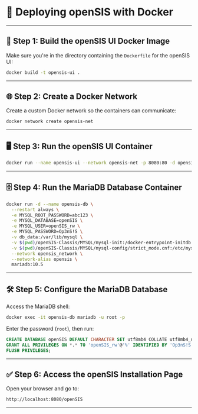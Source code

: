 # 🚀 Deploying openSIS with Docker


---

## 🧱 Step 1: Build the openSIS UI Docker Image

Make sure you're in the directory containing the `Dockerfile` for the openSIS UI:

```bash
docker build -t opensis-ui .
```

---

## 🌐 Step 2: Create a Docker Network

Create a custom Docker network so the containers can communicate:

```bash
docker network create opensis-net
```

---

## 🖥 Step 3: Run the openSIS UI Container

```bash
docker run --name opensis-ui --network opensis-net -p 8080:80 -d opensis-ui
```

---

## 🗄 Step 4: Run the MariaDB Database Container

```bash
docker run -d --name opensis-db \
  --restart always \
  -e MYSQL_ROOT_PASSWORD=abc123 \
  -e MYSQL_DATABASE=openSIS \
  -e MYSQL_USER=openSIS_rw \
  -e MYSQL_PASSWORD=Op3nS!S \
  -v db_data:/var/lib/mysql \
  -v $(pwd)/openSIS-Classis/MYSQL/mysql-init:/docker-entrypoint-initdb.d \
  -v $(pwd)/openSIS-Classis/MYSQL/mysql-config/strict_mode.cnf:/etc/mysql/conf.d/strict_mode.cnf \
  --network opensis_network \
  --network-alias opensis \
  mariadb:10.5
```

---

## 🛠 Step 5: Configure the MariaDB Database

Access the MariaDB shell:

```bash
docker exec -it opensis-db mariadb -u root -p
```

Enter the password (`root`), then run:

```sql
CREATE DATABASE openSIS DEFAULT CHARACTER SET utf8mb4 COLLATE utf8mb4_unicode_ci;
GRANT ALL PRIVILEGES ON *.* TO 'openSIS_rw'@'%' IDENTIFIED BY 'Op3nS!S' WITH GRANT OPTION;
FLUSH PRIVILEGES;
```

---

## ✅ Step 6: Access the openSIS Installation Page

Open your browser and go to:

```
http://localhost:8080/openSIS
```

---


